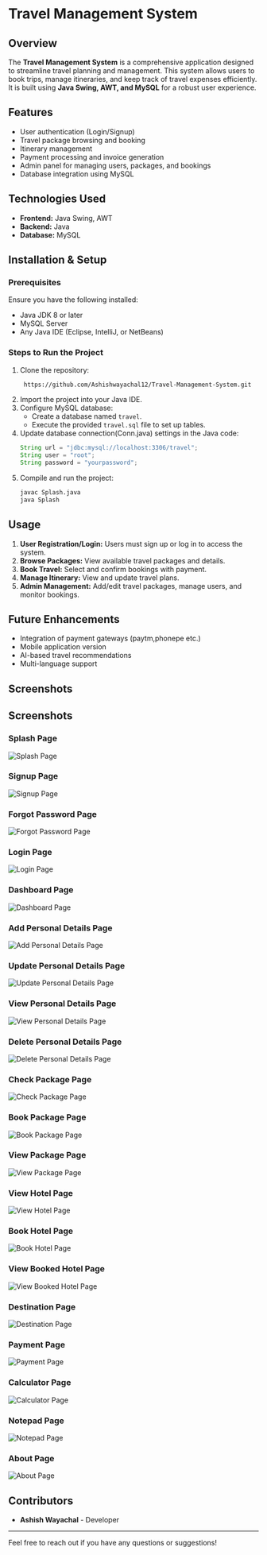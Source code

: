 # Travel Management System

## Overview
The **Travel Management System** is a comprehensive application designed to streamline travel planning and management. This system allows users to book trips, manage itineraries, and keep track of travel expenses efficiently. It is built using **Java Swing, AWT, and MySQL** for a robust user experience.

## Features
- User authentication (Login/Signup)
- Travel package browsing and booking
- Itinerary management
- Payment processing and invoice generation
- Admin panel for managing users, packages, and bookings
- Database integration using MySQL

## Technologies Used
- **Frontend:** Java Swing, AWT
- **Backend:** Java
- **Database:** MySQL

## Installation & Setup
### Prerequisites
Ensure you have the following installed:
- Java JDK 8 or later
- MySQL Server
- Any Java IDE (Eclipse, IntelliJ, or NetBeans)

### Steps to Run the Project
1. Clone the repository:
   ```sh
    https://github.com/Ashishwayachal12/Travel-Management-System.git
   ```
2. Import the project into your Java IDE.
3. Configure MySQL database:
   - Create a database named `travel`.
   - Execute the provided `travel.sql` file to set up tables.
4. Update database connection(Conn.java) settings in the Java code:
   ```java
   String url = "jdbc:mysql://localhost:3306/travel";
   String user = "root";
   String password = "yourpassword";
   ```
5. Compile and run the project:
   ```sh
   javac Splash.java
   java Splash
   ```

## Usage
1. **User Registration/Login:** Users must sign up or log in to access the system.
2. **Browse Packages:** View available travel packages and details.
3. **Book Travel:** Select and confirm bookings with payment.
4. **Manage Itinerary:** View and update travel plans.
5. **Admin Management:** Add/edit travel packages, manage users, and monitor bookings.

## Future Enhancements
- Integration of payment gateways (paytm,phonepe etc.)
- Mobile application version
- AI-based travel recommendations
- Multi-language support

## Screenshots

## Screenshots

### Splash Page
![Splash Page](https://github.com/user-attachments/assets/b0e342f6-d1b4-4260-a021-38115b7a4987)

### Signup Page
![Signup Page](https://github.com/user-attachments/assets/9b79d32f-aa63-4c41-aaff-0f0545094f1b)

### Forgot Password Page
![Forgot Password Page](https://github.com/user-attachments/assets/85214b07-de0c-4e89-b1bc-f4e5550bba50)

### Login Page
![Login Page](https://github.com/user-attachments/assets/85214b07-de0c-4e89-b1bc-f4e5550bba50)

### Dashboard Page
![Dashboard Page](https://github.com/user-attachments/assets/d68f6551-acf0-471a-8135-8ae883b264c6)

### Add Personal Details Page
![Add Personal Details Page](https://github.com/user-attachments/assets/880da32d-ea6a-44ac-ba13-92a39c1eddd9)

### Update Personal Details Page
![Update Personal Details Page](https://github.com/user-attachments/assets/b46ae1eb-55b6-43d2-b186-b72abbc28a24)

### View Personal Details Page
![View Personal Details Page](https://github.com/user-attachments/assets/d2e49ead-2da1-4576-8beb-008b4a7fd454)

### Delete Personal Details Page
![Delete Personal Details Page](https://github.com/user-attachments/assets/71a1d2ab-b05e-4d30-a83b-e819b8863e71)

### Check Package Page
![Check Package Page](https://github.com/user-attachments/assets/016854e0-347f-4057-a6ed-0a20e08eeb2f)

### Book Package Page
![Book Package Page](https://github.com/user-attachments/assets/ae9ed87a-194f-4029-a3be-74d2ac6df898)

### View Package Page
![View Package Page](https://github.com/user-attachments/assets/bde1516b-7ff0-4b8b-ba9a-7e5df4c22866)

### View Hotel Page
![View Hotel Page](https://github.com/user-attachments/assets/1fcb3ddd-32da-4485-bbb1-010e7a8e6c53)

### Book Hotel Page
![Book Hotel Page](https://github.com/user-attachments/assets/8d1911b7-7f7f-4d83-b1e1-e60392b9b75e)

### View Booked Hotel Page
![View Booked Hotel Page](https://github.com/user-attachments/assets/2807f236-95c6-499d-8d32-2288b210cb1c)

### Destination Page
![Destination Page](https://github.com/user-attachments/assets/d4216035-85fe-4434-a949-f8d04e50ea5f)

### Payment Page
![Payment Page](https://github.com/user-attachments/assets/656974f6-19f2-4600-962a-fb0c4aef221d)

### Calculator Page
![Calculator Page](https://github.com/user-attachments/assets/8614a08a-f8c7-41d1-ba37-1714aa0567eb)

### Notepad Page
![Notepad Page](https://github.com/user-attachments/assets/cb21add6-0d82-453c-bc4e-e865b2be5d32)

### About Page
![About Page](https://github.com/user-attachments/assets/44a945b5-5fc1-48c4-8afb-9c9af6f200f7)


 

## Contributors
- **Ashish Wayachal** - Developer


---
Feel free to reach out if you have any questions or suggestions!

